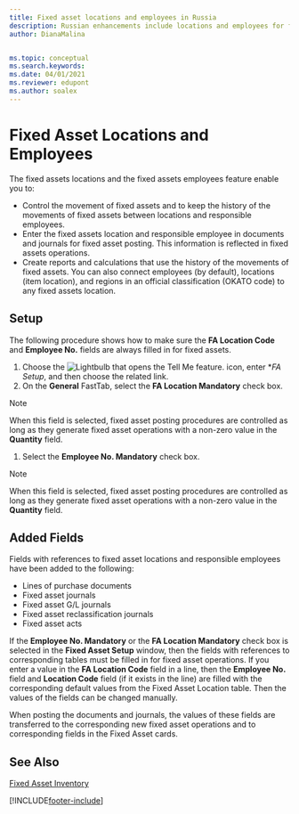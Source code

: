```yaml
---
title: Fixed asset locations and employees in Russia
description: Russian enhancements include locations and employees for fixed assets.
author: DianaMalina


ms.topic: conceptual
ms.search.keywords:
ms.date: 04/01/2021
ms.reviewer: edupont
ms.author: soalex
---
```


# Fixed Asset Locations and Employees

The fixed assets locations and the fixed assets employees feature enable you to:

- Control the movement of fixed assets and to keep the history of the movements of fixed assets between locations and responsible employees.
- Enter the fixed assets location and responsible employee in documents and journals for fixed asset posting. This information is reflected in fixed assets operations.
- Create reports and calculations that use the history of the movements of fixed assets. You can also connect employees (by default), locations (item location), and regions in an official classification (OKATO code) to any fixed assets location.



## Setup

The following procedure shows how to make sure the **FA Location Code** and **Employee No.** fields are always filled in for fixed assets.

1. Choose the ![Lightbulb that opens the Tell Me feature.](../../media/ui-search/search_small.png "Tell me what you want to do") icon, enter **FA Setup*, and then choose the related link.
2. On the **General** FastTab, select the **FA Location Mandatory** check box.



> [!NOTE]
> When this field is selected, fixed asset posting procedures are controlled as long as they generate fixed asset operations with a non-zero value in the **Quantity** field.



1. Select the **Employee No. Mandatory** check box.



> [!NOTE]
> When this field is selected, fixed asset posting procedures are controlled as long as they generate fixed asset operations with a non-zero value in the **Quantity** field.



## Added Fields

Fields with references to fixed asset locations and responsible employees have been added to the following:

- Lines of purchase documents
- Fixed asset journals
- Fixed asset G/L journals
- Fixed asset reclassification journals
- Fixed asset acts

If the **Employee No. Mandatory** or the **FA Location Mandatory** check box is selected in the **Fixed Asset Setup** window, then the fields with references to corresponding tables must be filled in for fixed asset operations. If you enter a value in the **FA Location Code** field in a line, then the **Employee No.** field and **Location Code** field (if it exists in the line) are filled with the corresponding default values from the Fixed Asset Location table. Then the values of the fields can be changed manually.

When posting the documents and journals, the values of these fields are transferred to the corresponding new fixed asset operations and to corresponding fields in the Fixed Asset cards.



## See Also

[Fixed Asset Inventory](Fixed-Asset-Inventory.md)


[!INCLUDE[footer-include](../../includes/footer-banner.md)]